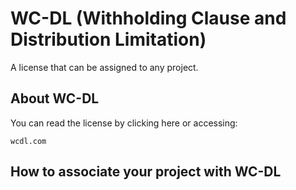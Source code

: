 # WC-DL (Withholding Clause and Distribution Limitation)
A license that can be assigned to any project. 

## About WC-DL
You can read the license by clicking here or accessing: 
```text
wcdl.com
```

## How to associate your project with WC-DL
